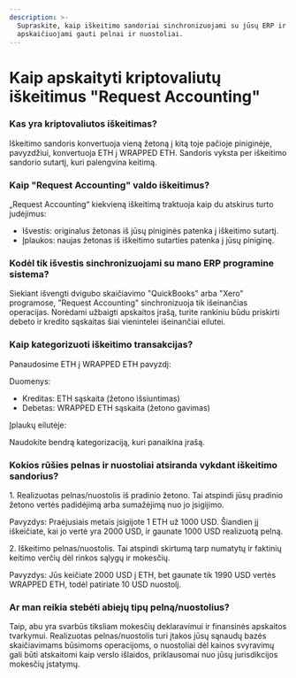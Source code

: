 ```yaml
---
description: >-
  Supraskite, kaip iškeitimo sandoriai sinchronizuojami su jūsų ERP ir kaip
  apskaičiuojami gauti pelnai ir nuostoliai.
---
```


# Kaip apskaityti kriptovaliutų iškeitimus "Request Accounting"

### Kas yra kriptovaliutos iškeitimas? <a href="#h_8fa2a13a43" id="h_8fa2a13a43"></a>

Iškeitimo sandoris konvertuoja vieną žetoną į kitą toje pačioje piniginėje, pavyzdžiui, konvertuoja ETH į WRAPPED ETH. Sandoris vyksta per iškeitimo sandorio sutartį, kuri palengvina keitimą.

### Kaip "Request Accounting" valdo iškeitimus? <a href="#h_79e89afba7" id="h_79e89afba7"></a>

„Request Accounting“ kiekvieną iškeitimą traktuoja kaip du atskirus turto judėjimus:

* Išvestis: originalus žetonas iš jūsų piniginės patenka į iškeitimo sutartį.
* Įplaukos: naujas žetonas iš iškeitimo sutarties patenka į jūsų piniginę.

### Kodėl tik išvestis sinchronizuojami su mano ERP programine sistema? <a href="#h_f3baa4501b" id="h_f3baa4501b"></a>

Siekiant išvengti dvigubo skaičiavimo "QuickBooks" arba "Xero" programose, "Request Accounting" sinchronizuoja tik išeinančias operacijas. Norėdami užbaigti apskaitos įrašą, turite rankiniu būdu priskirti debeto ir kredito sąskaitas šiai vienintelei išeinančiai eilutei.

### Kaip kategorizuoti iškeitimo transakcijas? <a href="#h_ad2ab0fe37" id="h_ad2ab0fe37"></a>

Panaudosime ETH į WRAPPED ETH pavyzdį:

Duomenys:

* Kreditas: ETH sąskaita (žetono išsiuntimas)
* Debetas: WRAPPED ETH sąskaita (žetono gavimas)

Įplaukų eilutėje:

Naudokite bendrą kategorizaciją, kuri panaikina įrašą.

### Kokios rūšies pelnas ir nuostoliai atsiranda vykdant iškeitimo sandorius? <a href="#h_c87c4b0d6e" id="h_c87c4b0d6e"></a>

1\. Realizuotas pelnas/nuostolis iš pradinio žetono. Tai atspindi jūsų pradinio žetono vertės padidėjimą arba sumažėjimą nuo jo įsigijimo.

Pavyzdys: Praėjusiais metais įsigijote 1 ETH už 1000 USD. Šiandien jį iškeičiate, kai jo vertė yra 2000 USD, ir gaunate 1000 USD realizuotą pelną.

2\. Iškeitimo pelnas/nuostolis. Tai atspindi skirtumą tarp numatytų ir faktinių keitimo verčių dėl rinkos sąlygų ir mokesčių.

Pavyzdys: Jūs keičiate 2000 USD į ETH, bet gaunate tik 1990 USD vertės WRAPPED ETH, todėl patiriate 10 USD nuostolį.

### Ar man reikia stebėti abiejų tipų pelną/nuostolius? <a href="#h_aa2c98daa6" id="h_aa2c98daa6"></a>

Taip, abu yra svarbūs tiksliam mokesčių deklaravimui ir finansinės apskaitos tvarkymui. Realizuotas pelnas/nuostolis turi įtakos jūsų sąnaudų bazės skaičiavimams būsimoms operacijoms, o nuostoliai dėl kainos svyravimų gali būti atskaitomi kaip verslo išlaidos, priklausomai nuo jūsų jurisdikcijos mokesčių įstatymų.
